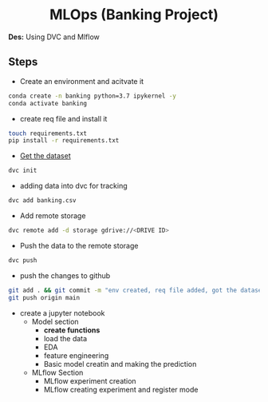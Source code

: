 <h1 align=center> MLOps (Banking Project)</h1>

**Des:** Using DVC and Mlflow 


## Steps

* Create an environment and acitvate it
```bash
conda create -n banking python=3.7 ipykernel -y
conda activate banking
```

* create req file and install it
```bash
touch requirements.txt
pip install -r requirements.txt
```

* [Get the dataset](https://www.kaggle.com/datasets/krantiswalke/bankfullcsv)

```bash
dvc init
```

* adding data into dvc for tracking
```bash
dvc add banking.csv
```

* Add remote storage
```bash
dvc remote add -d storage gdrive://<DRIVE ID>
```

* Push the data to the remote storage
```bash
dvc push
```

* push the changes to github
```bash
git add . && git commit -m "env created, req file added, got the dataset and start tracking data"
git push origin main
```

* create a jupyter notebook
    * Model section
        * **create functions**
        * load the data
        * EDA
        * feature engineering
        * Basic model creatin and making the prediction
    * MLflow Section
        * MLflow experiment creation
        * MLflow creating experiment and register mode
        
        